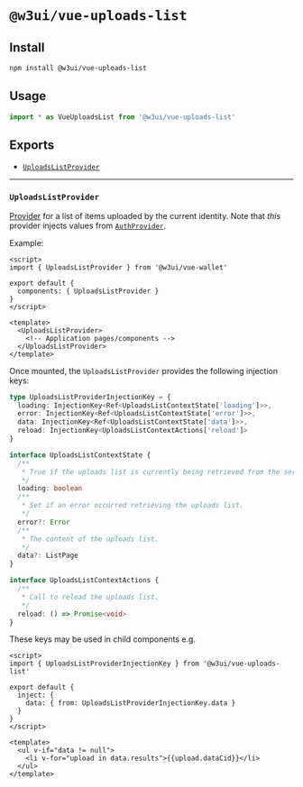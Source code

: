 # `@w3ui/vue-uploads-list`

## Install

```sh
npm install @w3ui/vue-uploads-list
```

## Usage

```js
import * as VueUploadsList from '@w3ui/vue-uploads-list'
```

## Exports

* [`UploadsListProvider`](#uploadslistprovider)

---

### `UploadsListProvider`

[Provider](https://vuejs.org/guide/components/provide-inject.html) for a list of items uploaded by the current identity. Note that _this_ provider injects values from [`AuthProvider`](./vue-wallet#authprovider).

Example:

```vue
<script>
import { UploadsListProvider } from '@w3ui/vue-wallet'

export default {
  components: { UploadsListProvider }
}
</script>

<template>
  <UploadsListProvider>
    <!-- Application pages/components -->
  </UploadsListProvider>
</template>
```

Once mounted, the `UploadsListProvider` provides the following injection keys:

```ts
type UploadsListProviderInjectionKey = {
  loading: InjectionKey<Ref<UploadsListContextState['loading']>>,
  error: InjectionKey<Ref<UploadsListContextState['error']>>,
  data: InjectionKey<Ref<UploadsListContextState['data']>>,
  reload: InjectionKey<UploadsListContextActions['reload']>
}

interface UploadsListContextState {
  /**
   * True if the uploads list is currently being retrieved from the service.
   */
  loading: boolean
  /**
   * Set if an error occurred retrieving the uploads list.
   */
  error?: Error
  /**
   * The content of the uploads list.
   */
  data?: ListPage
}

interface UploadsListContextActions {
  /**
   * Call to reload the uploads list.
   */
  reload: () => Promise<void>
}
```

These keys may be used in child components e.g.

```vue
<script>
import { UploadsListProviderInjectionKey } from '@w3ui/vue-uploads-list'

export default {
  inject: {
    data: { from: UploadsListProviderInjectionKey.data }
  }
}
</script>

<template>
  <ul v-if="data != null">
    <li v-for="upload in data.results">{{upload.dataCid}}</li>
  </ul>
</template>
```
